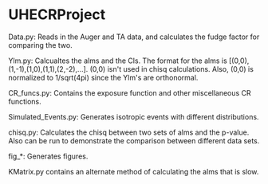 # UHECRProject

Data.py: Reads in the Auger and TA data, and calculates the fudge factor for comparing the two.

Ylm.py: Calcualtes the alms and the Cls. The format for the alms is [(0,0),(1,-1),(1,0),(1,1),(2,-2),...]. (0,0) isn't used in chisq calculations. Also, (0,0) is normalized to 1/sqrt(4pi) since the Ylm's are orthonormal.

CR_funcs.py: Contains the exposure function and other miscellaneous CR functions.

Simulated_Events.py: Generates isotropic events with different distributions.

chisq.py: Calculates the chisq between two sets of alms and the p-value. Also can be run to demonstrate the comparison between different data sets.

fig_*: Generates figures.

KMatrix.py contains an alternate method of calculating the alms that is slow.


